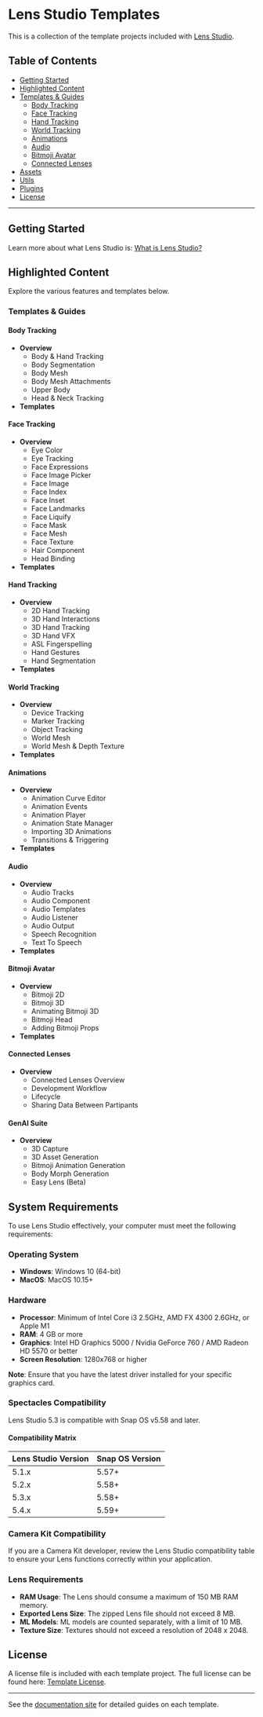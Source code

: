 # Lens Studio Templates

This is a collection of the template projects included with [Lens Studio](https://lensstudio.snapchat.com).

## Table of Contents

- [Getting Started](#getting-started)
- [Highlighted Content](#highlighted-content)
- [Templates & Guides](#templates--guides)
  - [Body Tracking](#body-tracking)
  - [Face Tracking](#face-tracking)
  - [Hand Tracking](#hand-tracking)
  - [World Tracking](#world-tracking)
  - [Animations](#animations)
  - [Audio](#audio)
  - [Bitmoji Avatar](#bitmoji-avatar)
  - [Connected Lenses](#connected-lenses)
- [Assets](#assets)
- [Utils](#utils)
- [Plugins](#plugins)
- [License](#license)

---

## Getting Started

Learn more about what Lens Studio is: [What is Lens Studio?](https://developers.snap.com/lens-studio/overview/getting-started/what-is-lens-studio)

## Highlighted Content

Explore the various features and templates below.

### Templates & Guides

#### Body Tracking
- **Overview**
  - Body & Hand Tracking
  - Body Segmentation
  - Body Mesh
  - Body Mesh Attachments
  - Upper Body
  - Head & Neck Tracking
- **Templates**


#### Face Tracking
- **Overview**
  - Eye Color
  - Eye Tracking
  - Face Expressions
  - Face Image Picker
  - Face Image
  - Face Index
  - Face Inset
  - Face Landmarks
  - Face Liquify
  - Face Mask
  - Face Mesh
  - Face Texture
  - Hair Component
  - Head Binding
- **Templates**


#### Hand Tracking
- **Overview**
  - 2D Hand Tracking
  - 3D Hand Interactions
  - 3D Hand Tracking
  - 3D Hand VFX
  - ASL Fingerspelling
  - Hand Gestures
  - Hand Segmentation
- **Templates**

#### World Tracking
- **Overview**
  - Device Tracking
  - Marker Tracking
  - Object Tracking
  - World Mesh
  - World Mesh & Depth Texture
- **Templates**


#### Animations
- **Overview**
  - Animation Curve Editor
  - Animation Events
  - Animation Player
  - Animation State Manager
  - Importing 3D Animations
  - Transitions & Triggering
- **Templates**


#### Audio
- **Overview**
  - Audio Tracks
  - Audio Component
  - Audio Templates
  - Audio Listener
  - Audio Output
  - Speech Recognition
  - Text To Speech
- **Templates**


#### Bitmoji Avatar
- **Overview**
  - Bitmoji 2D
  - Bitmoji 3D
  - Animating Bitmoji 3D
  - Bitmoji Head
  - Adding Bitmoji Props
- **Templates**

#### Connected Lenses
- **Overview**
  - Connected Lenses Overview
  - Development Workflow
  - Lifecycle
  - Sharing Data Between Partipants
 
#### GenAI Suite
- **Overview**
  - 3D Capture
  - 3D Asset Generation
  - Bitmoji Animation Generation
  - Body Morph Generation
  - Easy Lens (Beta)

## System Requirements

To use Lens Studio effectively, your computer must meet the following requirements:

### Operating System
- **Windows**: Windows 10 (64-bit)
- **MacOS**: MacOS 10.15+

### Hardware
- **Processor**: Minimum of Intel Core i3 2.5GHz, AMD FX 4300 2.6GHz, or Apple M1
- **RAM**: 4 GB or more
- **Graphics**: Intel HD Graphics 5000 / Nvidia GeForce 760 / AMD Radeon HD 5570 or better
- **Screen Resolution**: 1280x768 or higher

**Note**: Ensure that you have the latest driver installed for your specific graphics card.

### Spectacles Compatibility
Lens Studio 5.3 is compatible with Snap OS v5.58 and later.

#### Compatibility Matrix
| Lens Studio Version | Snap OS Version |
|----------------------|-----------------|
| 5.1.x               | 5.57+           |
| 5.2.x               | 5.58+           |
| 5.3.x               | 5.58+           |
| 5.4.x               | 5.59+           |

### Camera Kit Compatibility
If you are a Camera Kit developer, review the Lens Studio compatibility table to ensure your Lens functions correctly within your application.

### Lens Requirements
- **RAM Usage**: The Lens should consume a maximum of 150 MB RAM memory.
- **Exported Lens Size**: The zipped Lens file should not exceed 8 MB.
- **ML Models**: ML models are counted separately, with a limit of 10 MB.
- **Texture Size**: Textures should not exceed a resolution of 2048 x 2048.

## License

A license file is included with each template project. The full license can be found here: [Template License](https://lensstudio.snapchat.com/template-license).

---

See the [documentation site](https://lensstudio.snapchat.com/templates/) for detailed guides on each template.

